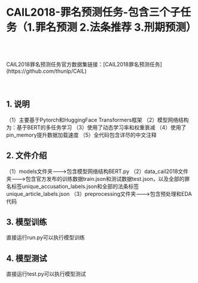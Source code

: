 # CAIL2018-罪名预测任务-包含三个子任务（1.罪名预测 2.法条推荐 3.刑期预测）

<br>
<br>
<br>
CAIL2018罪名预测任务官方数据集链接：[CAIL2018罪名预测任务](https://github.com/thunlp/CAIL)
<br>
<br>
<br>

## 1. 说明

（1）主要基于Pytorch和HuggingFace Transformers框架
（2）模型网络结构为：基于BERT的多任务学习
（3）使用了动态学习率和权重衰减
（4）使用了pin_memory提升数据加载速度
（5）全代码包含详尽的中文注释

## 2. 文件介绍

（1）models文件夹--->包含模型网络结构BERT.py
（2）data_cail2018文件夹--->包含官方发布的训练数据train.json和测试数据test.json，以及全部的罪名标签unique_accusation_labels.json和全部的法条标签unique_article_labels.json
（3）preprocessing文件夹--->包含预处理和EDA代码

## 3. 模型训练
直接运行run.py可以执行模型训练

## 4. 模型测试
直接运行test.py可以执行模型测试
